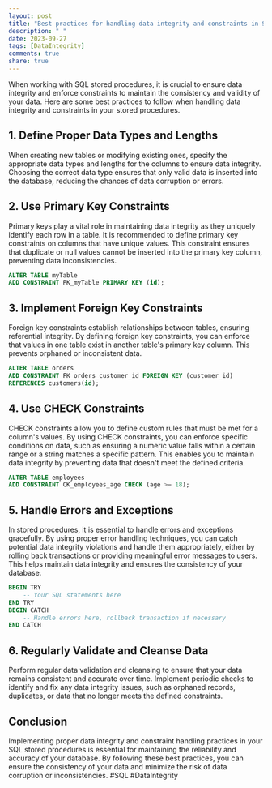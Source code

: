 ```yaml
---
layout: post
title: "Best practices for handling data integrity and constraints in SQL stored procedures"
description: " "
date: 2023-09-27
tags: [DataIntegrity]
comments: true
share: true
---
```


When working with SQL stored procedures, it is crucial to ensure data integrity and enforce constraints to maintain the consistency and validity of your data. Here are some best practices to follow when handling data integrity and constraints in your stored procedures.

## 1. Define Proper Data Types and Lengths

When creating new tables or modifying existing ones, specify the appropriate data types and lengths for the columns to ensure data integrity. Choosing the correct data type ensures that only valid data is inserted into the database, reducing the chances of data corruption or errors.

## 2. Use Primary Key Constraints

Primary keys play a vital role in maintaining data integrity as they uniquely identify each row in a table. It is recommended to define primary key constraints on columns that have unique values. This constraint ensures that duplicate or null values cannot be inserted into the primary key column, preventing data inconsistencies.

```sql
ALTER TABLE myTable
ADD CONSTRAINT PK_myTable PRIMARY KEY (id);
```

## 3. Implement Foreign Key Constraints

Foreign key constraints establish relationships between tables, ensuring referential integrity. By defining foreign key constraints, you can enforce that values in one table exist in another table's primary key column. This prevents orphaned or inconsistent data.

```sql
ALTER TABLE orders
ADD CONSTRAINT FK_orders_customer_id FOREIGN KEY (customer_id)
REFERENCES customers(id);
```

## 4. Use CHECK Constraints

CHECK constraints allow you to define custom rules that must be met for a column's values. By using CHECK constraints, you can enforce specific conditions on data, such as ensuring a numeric value falls within a certain range or a string matches a specific pattern. This enables you to maintain data integrity by preventing data that doesn't meet the defined criteria.

```sql
ALTER TABLE employees
ADD CONSTRAINT CK_employees_age CHECK (age >= 18);
```

## 5. Handle Errors and Exceptions

In stored procedures, it is essential to handle errors and exceptions gracefully. By using proper error handling techniques, you can catch potential data integrity violations and handle them appropriately, either by rolling back transactions or providing meaningful error messages to users. This helps maintain data integrity and ensures the consistency of your database.

```sql
BEGIN TRY
    -- Your SQL statements here
END TRY
BEGIN CATCH
    -- Handle errors here, rollback transaction if necessary
END CATCH
```

## 6. Regularly Validate and Cleanse Data

Perform regular data validation and cleansing to ensure that your data remains consistent and accurate over time. Implement periodic checks to identify and fix any data integrity issues, such as orphaned records, duplicates, or data that no longer meets the defined constraints.

## Conclusion

Implementing proper data integrity and constraint handling practices in your SQL stored procedures is essential for maintaining the reliability and accuracy of your database. By following these best practices, you can ensure the consistency of your data and minimize the risk of data corruption or inconsistencies. #SQL #DataIntegrity